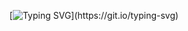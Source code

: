 <div align="center">

[![Typing SVG](https://readme-typing-svg.herokuapp.com/?color=F7F7F7&lines=My+MERN+application:+Online+Shop!)](https://git.io/typing-svg)

</div>